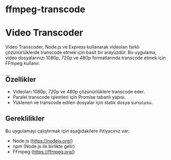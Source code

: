 # ffmpeg-transcode

# Video Transcoder

Video Transcoder, Node.js ve Express kullanarak videoları farklı çözünürlüklerde transcode etmek için basit bir arayüzdür.
Bu uygulama, video dosyalarınızı 1080p, 720p ve 480p formatlarında transcode etmek için FFmpeg kullanır.

## Özellikler

- Videoları 1080p, 720p ve 480p çözünürlüklere transcode eder.
- Paralel transcode işlemleri için Promise tabanlı yapısı.
- Yüklenen ve transcode edilen dosyalar için statik dosya sunucusu.

## Gereklilikler

Bu uygulamayı çalıştırmak için aşağıdakilere ihtiyacınız var:

- Node.js (https://nodejs.org/)
- npm (Node.js ile birlikte gelir)
- FFmpeg (https://ffmpeg.org/)


